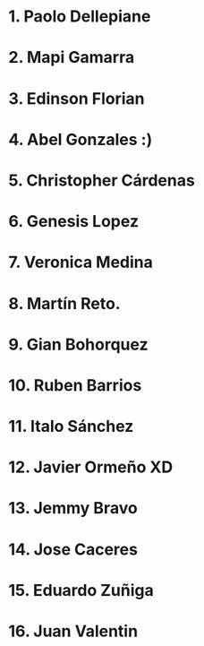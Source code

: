 # 1. Paolo Dellepiane
# 2. Mapi Gamarra
# 3. Edinson Florian
# 4. Abel Gonzales :)
# 5. Christopher Cárdenas
# 6. Genesis Lopez
# 7. Veronica Medina
# 8. Martín Reto.
# 9. Gian Bohorquez
# 10. Ruben Barrios
# 11. Italo Sánchez
# 12. Javier Ormeño XD
# 13. Jemmy Bravo
# 14. Jose Caceres
# 15. Eduardo Zuñiga
# 16. Juan Valentin